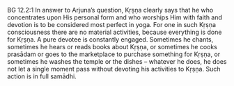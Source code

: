 BG 12.2:1	In answer to Arjuna’s question, Kṛṣṇa clearly says that he who concentrates upon His personal form and who worships Him with faith and devotion is to be considered most perfect in yoga. For one in such Kṛṣṇa consciousness there are no material activities, because everything is done for Kṛṣṇa. A pure devotee is constantly engaged. Sometimes he chants, sometimes he hears or reads books about Kṛṣṇa, or sometimes he cooks prasādam or goes to the marketplace to purchase something for Kṛṣṇa, or sometimes he washes the temple or the dishes – whatever he does, he does not let a single moment pass without devoting his activities to Kṛṣṇa. Such action is in full samādhi.